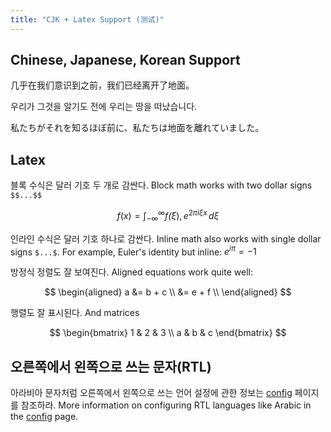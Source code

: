 ```yaml
---
title: "CJK + Latex Support (测试)"
---
```


## Chinese, Japanese, Korean Support
几乎在我们意识到之前，我们已经离开了地面。

우리가 그것을 알기도 전에 우리는 땅을 떠났습니다.

私たちがそれを知るほぼ前に、私たちは地面を離れていました。

## Latex

블록 수식은 달러 기호 두 개로 감싼다.
Block math works with two dollar signs `$$...$$`

$$f(x) = \int_{-\infty}^\infty
    f\hat(\xi),e^{2 \pi i \xi x}
    \,d\xi$$

인라인 수식은 달러 기호 하나로 감싼다. 
Inline math also works with single dollar signs `$...$`. For example, Euler's identity but inline: $e^{i\pi} = -1$

방정식 정렬도 잘 보여진다.
Aligned equations work quite well:

$$
\begin{aligned}
a &= b + c \\ &= e + f \\
\end{aligned}
$$

행렬도 잘 표시된다. And matrices

$$
\begin{bmatrix}
1 & 2 & 3 \\
a & b & c
\end{bmatrix}
$$

## 오른쪽에서 왼쪽으로 쓰는 문자(RTL)
아라비아 문자처럼 오른쪽에서 왼쪽으로 쓰는 언어 설정에 관한 정보는 [config](tools/config.md) 페이지를 참조하라.
More information on configuring RTL languages like Arabic in the [config](tools/config.md) page.
